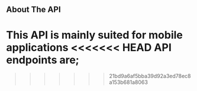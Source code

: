 
## About The API

This API is mainly suited for mobile applications
<<<<<<< HEAD
API endpoints are;
=======


>>>>>>> 21bd9a6af5bba39d92a3ed78ec8a153b681a8063
